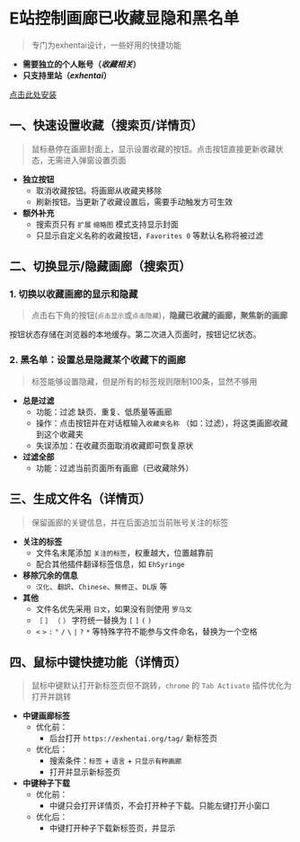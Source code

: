 # E站控制画廊已收藏显隐和黑名单

> 专门为exhentai设计，一些好用的快捷功能

- **需要独立的个人账号（_收藏相关_）**
- **只支持里站（_exhentai_）**

<a href="https://github.com/ShineByPupil/filterFavorites/raw/main/filterFavorites.user.js">点击此处安装</a>

## 一、快速设置收藏（搜索页/详情页）

> 鼠标悬停在画廊封面上，显示设置收藏的按钮。点击按钮直接更新收藏状态，无需进入弹窗设置页面

- **独立按钮**
  - 取消收藏按钮。将画廊从收藏夹移除
  - 刷新按钮。当更新了收藏设置后，需要手动触发方可生效
- **额外补充**
  - 搜索页只有 `扩展` `缩略图` 模式支持显示封面
  - 只显示自定义名称的收藏按钮，`Favorites 0` 等默认名称将被过滤

## 二、切换显示/隐藏画廊（搜索页）

### 1. 切换以收藏画廊的显示和隐藏

> 点击右下角的按钮(`点击显示`或`点击隐藏`)，**隐藏已收藏的画廊，聚焦新的画廊**

按钮状态存储在浏览器的本地缓存。第二次进入页面时，按钮记忆状态。

### 2. 黑名单：设置总是隐藏某个收藏下的画廊

> 标签能够设置隐藏，但是所有的标签规则限制100条，显然不够用

- **总是过滤**
  - 功能：过滤 缺页、重复、低质量等画廊
  - 操作：点击按钮并在对话框输入`收藏夹名称` （如：过滤），将这类画廊收藏到这个收藏夹
  - 失误添加：在收藏页面取消收藏即可恢复原状
- **过滤全部**
  - 功能：过滤当前页面所有画廊（已收藏除外）

## 三、生成文件名（详情页）

> 保留画廊的关键信息，并在后面追加当前账号关注的标签

- **关注的标签**
  - 文件名末尾添加 `关注的标签`，权重越大，位置越靠前
  - 配合其他插件翻译标签信息，如 `EhSyringe`
- **移除冗余的信息**
  - `汉化`、`翻訳`、`Chinese`、`無修正`、`DL版` 等
- **其他**
  - 文件名优先采用 `日文`，如果没有则使用 `罗马文`
  - `［` `］` `（` `）` 字符统一替换为 `[` `]` `(` `)`
  - `<` `>` `:` `"` `/` `\` `|` `?` `*` 等特殊字符不能参与文件命名，替换为一个空格

## 四、鼠标中键快捷功能（详情页）

> 鼠标中键默认打开新标签页但不跳转，`chrome` 的 `Tab Activate` 插件优化为打开并跳转

- **中键画廊标签**
  - 优化前：
    - 后台打开 `https://exhentai.org/tag/` 新标签页
  - 优化后：
    - 搜索条件：`标签` + `语言` + `只显示有种画廊`
    - 打开并显示新标签页
- **中键种子下载**
  - 优化前：
    - 中键只会打开详情页，不会打开种子下载。只能左键打开小窗口
  - 优化后：
    - 中键打开种子下载新标签页，并显示
